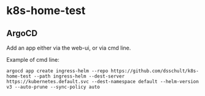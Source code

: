 # k8s-home-test

## ArgoCD

Add an app either via the web-ui, or via cmd line.

Example of cmd line:

```
argocd app create ingress-helm --repo https://github.com/dsschult/k8s-home-test --path ingress-helm --dest-server https://kubernetes.default.svc --dest-namespace default --helm-version v3 --auto-prune --sync-policy auto
```
